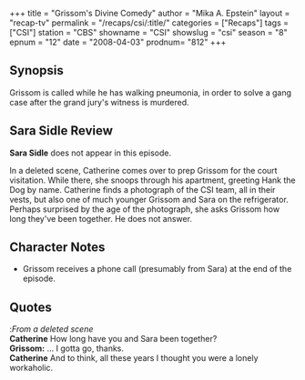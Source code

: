 +++
title = "Grissom's Divine Comedy"
author = "Mika A. Epstein"
layout = "recap-tv"
permalink = "/recaps/csi/:title/"
categories = ["Recaps"]
tags = ["CSI"]
station = "CBS"
showname = "CSI"
showslug = "csi"
season = "8"
epnum = "12"
date = "2008-04-03"
prodnum= "812"
+++

## Synopsis

Grissom is called while he has walking pneumonia, in order to solve a gang case after the grand jury's witness is murdered.

## Sara Sidle Review

**Sara Sidle** does not appear in this episode.

In a deleted scene, Catherine comes over to prep Grissom for the court visitation. While there, she snoops through his apartment, greeting Hank the Dog by name. Catherine finds a photograph of the CSI team, all in their vests, but also one of much younger Grissom and Sara on the refrigerator. Perhaps surprised by the age of the photograph, she asks Grissom how long they've been together. He does not answer.

## Character Notes

* Grissom receives a phone call (presumably from Sara) at the end of the episode.

## Quotes

:_From a deleted scene_  
**Catherine** How long have you and Sara been together?  
**Grissom:** ... I gotta go, thanks.  
**Catherine** And to think, all these years I thought you were a lonely workaholic.

